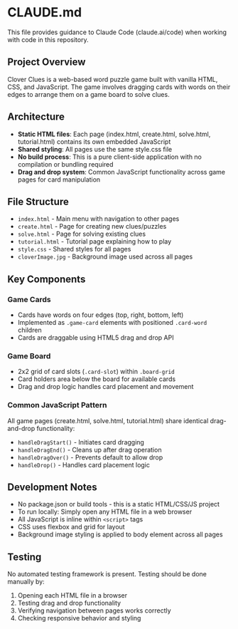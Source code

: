 # CLAUDE.md

This file provides guidance to Claude Code (claude.ai/code) when working with code in this repository.

## Project Overview

Clover Clues is a web-based word puzzle game built with vanilla HTML, CSS, and JavaScript. The game involves dragging cards with words on their edges to arrange them on a game board to solve clues.

## Architecture

- **Static HTML files**: Each page (index.html, create.html, solve.html, tutorial.html) contains its own embedded JavaScript
- **Shared styling**: All pages use the same style.css file
- **No build process**: This is a pure client-side application with no compilation or bundling required
- **Drag and drop system**: Common JavaScript functionality across game pages for card manipulation

## File Structure

- `index.html` - Main menu with navigation to other pages
- `create.html` - Page for creating new clues/puzzles
- `solve.html` - Page for solving existing clues
- `tutorial.html` - Tutorial page explaining how to play
- `style.css` - Shared styles for all pages
- `cloverImage.jpg` - Background image used across all pages

## Key Components

### Game Cards
- Cards have words on four edges (top, right, bottom, left)
- Implemented as `.game-card` elements with positioned `.card-word` children
- Cards are draggable using HTML5 drag and drop API

### Game Board
- 2x2 grid of card slots (`.card-slot`) within `.board-grid`
- Card holders area below the board for available cards
- Drag and drop logic handles card placement and movement

### Common JavaScript Pattern
All game pages (create.html, solve.html, tutorial.html) share identical drag-and-drop functionality:
- `handleDragStart()` - Initiates card dragging
- `handleDragEnd()` - Cleans up after drag operation
- `handleDragOver()` - Prevents default to allow drop
- `handleDrop()` - Handles card placement logic

## Development Notes

- No package.json or build tools - this is a static HTML/CSS/JS project
- To run locally: Simply open any HTML file in a web browser
- All JavaScript is inline within `<script>` tags
- CSS uses flexbox and grid for layout
- Background image styling is applied to body element across all pages

## Testing

No automated testing framework is present. Testing should be done manually by:
1. Opening each HTML file in a browser
2. Testing drag and drop functionality
3. Verifying navigation between pages works correctly
4. Checking responsive behavior and styling